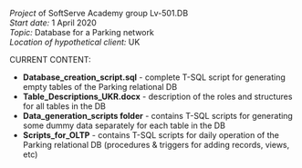 *Project* of SoftServe Academy group Lv-501.DB <br/>
*Start date:* 1 April 2020 <br/>
*Topic:* Database for a Parking network <br/>
*Location of hypothetical client:* UK <br/>

CURRENT CONTENT:
- **Database_creation_script.sql** - complete T-SQL script for generating empty tables of the Parking relational DB
- **Table_Descriptions_UKR.docx** - description of the roles and structures for all tables in the DB
- **Data_generation_scripts folder** - contains T-SQL scripts for generating some dummy data separately for each table in the DB
- **Scripts_for_OLTP** - contains T-SQL scripts for daily operation of the Parking relational DB (procedures & triggers for adding records, views, etc)